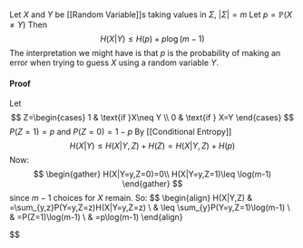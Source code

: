 Let $X$ and $Y$ be [[Random Variable]]s taking values in $\Sigma$, $\lvert \Sigma \rvert=m$
Let $p=\mathbb{P}(X\neq Y)$
Then
$$
H(X|Y)\leq H(p)+p\log(m-1)
$$
The interpretation we might have is that $p$ is the probability of making an error
when trying to guess $X$ using a random variable $Y$. 
#### Proof
Let 
$$
Z=\begin{cases}
1 & \text{if }X\neq Y \\
0 & \text{if } X=Y 
\end{cases}
$$
$P(Z=1)=p$ and $P(Z=0)=1-p$
By [[Conditional Entropy]]
$$
H(X|Y)\leq H(X|Y,Z)+H(Z)=H(X|Y,Z)+H(p)
$$
Now:
$$
\begin{gather}
H(X|Y=y,Z=0)=0\\
H(X|Y=y,Z=1)\leq \log(m-1)
\end{gather}
$$
since $m-1$ choices for $X$ remain.
So:
$$
\begin{align}
H(X|Y,Z) & =\sum_{y,z}P(Y=y,Z=z)H(X|Y=y,Z=z) \\
 & \leq \sum_{y}P(Y=y,Z=1)\log(m-1) \\
 & =P(Z=1)\log(m-1) \\
 & =p\log(m-1)
\end{align}

$$
